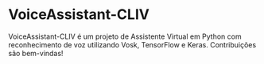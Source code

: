 # VoiceAssistant-CLIV
VoiceAssistant-CLIV é um projeto de Assistente Virtual em Python com reconhecimento de voz utilizando Vosk, TensorFlow e Keras. Contribuições são bem-vindas!
